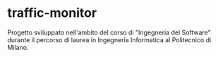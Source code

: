 # traffic-monitor
Progetto sviluppato nell'ambito del corso di "Ingegneria del Software" durante il percorso di laurea in Ingegneria Informatica al Politecnico di Milano.
